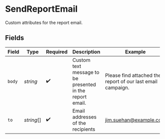 # SendReportEmail

Custom attributes for the report email.


## Fields

| Field                                                       | Type                                                        | Required                                                    | Description                                                 | Example                                                     |
| ----------------------------------------------------------- | ----------------------------------------------------------- | ----------------------------------------------------------- | ----------------------------------------------------------- | ----------------------------------------------------------- |
| `body`                                                      | *string*                                                    | :heavy_check_mark:                                          | Custom text message to be presented in the report email.    | Please find attached the report of our last email campaign. |
| `to`                                                        | *string*[]                                                  | :heavy_check_mark:                                          | Email addresses of the recipients                           | jim.suehan@example.com                                      |
